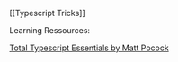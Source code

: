 [[Typescript Tricks]]

Learning Ressources:

[Total Typescript Essentials by Matt Pocock](https://www.totaltypescript.com/books/total-typescript-essentials)